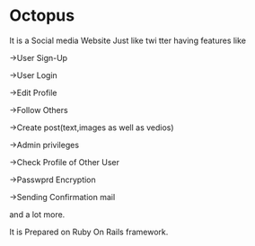 # Octopus

It is a Social media Website Just like  twi  tter having features like 

->User Sign-Up

->User Login

->Edit Profile

->Follow Others

->Create post(text,images as well as vedios)

->Admin privileges

->Check Profile of Other User

->Passwprd Encryption

->Sending Confirmation mail

and a lot more.

It is Prepared on Ruby On Rails framework.
